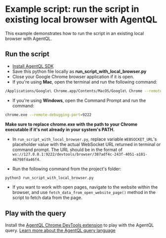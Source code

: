# Example script: run the script in existing local browser with AgentQL

This example demonstrates how to run the script in an existing local browser with AgentQL.

## Run the script

- [Install AgentQL SDK](https://docs.agentql.com/docs/installation/sdk-installation)
- Save this python file locally as **run_script_with_local_browser.py**
- Close your Google Chrome browser application if it is open.
- If you're using **Mac**, open the terminal and run the following command:

```bash
/Applications/Google\ Chrome.app/Contents/MacOS/Google\ Chrome --remote-debugging-port=9222
```

- If you're using **Windows**, open the Command Prompt and run the command:

```bash
chrome.exe --remote-debugging-port=9222
```

**Make sure to replace chrome.exe with the path to your Chrome executable if it's not already in your system's PATH.**

- In `run_script_with_local_browser.py`, replace variable `WEBSOCKET_URL`'s placeholder value with the actual WebSocket URL returned in terminal or command prompt. The URL should be in the format of `ws://127.0.0.1:9222/devtools/browser/387adf4c-243f-4051-a181-46798f4a46f4`.

- Run the following command from the project's folder:

```bash
python3 run_script_with_local_browser.py
```

- If you want to work with open pages, navigate to the website within the browser, and use `fetch_data_from_open_website_page()` method in the script to fetch data from the page.

## Play with the query

Install the [AgentQL Chrome DevTools extension](https://docs.agentql.com/docs/installation/chrome-extension-installation/) to play with the AgentQL query. [Learn more about the AgentQL query language](https://docs.agentql.com/docs/agentql-query/query-intro)
